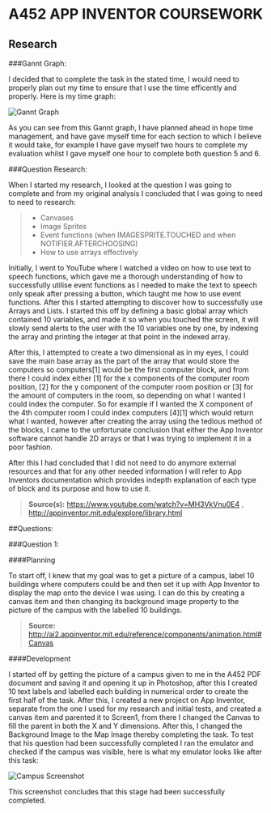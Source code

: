 
# A452 APP INVENTOR COURSEWORK

## Research

###Gannt Graph:

I decided that to complete the task in the stated time, I would need to properly plan out my time to ensure that I use the time efficently and properly. Here is my time graph:

![Gannt Graph](https://i.imgsafe.org/540569b.png)

As you can see from this Gannt graph, I have planned ahead in hope time management, and have gave myself time for each section to which I believe it would take, for example I have gave myself two hours to complete my evaluation whilst I gave myself one hour to complete both question 5 and 6.

###Question Research:

When I started my research, I looked at the question I was going to complete and from my original analysis I concluded that I was going to need to need to research:

> - Canvases
> - Image Sprites
> - Event functions (when IMAGESPRITE.TOUCHED and when NOTIFIER.AFTERCHOOSING)
> - How to use arrays effectively

Initially, I went to YouTube where I watched a video on how to use text to speech functions, which gave me a thorough understanding of how to successfully utilise event functions as I needed to make the text to speech only speak after pressing a button, which taught me how to use event functions. After this I started attempting to discover how to successfully use Arrays and Lists.  I started this off by defining a basic global array which contained 10 variables, and made it so when you touched the screen, it will slowly send alerts to the user with the 10 variables one by one, by indexing the array and printing the integer at that point in the indexed array. 

After this, I attempted to create a two dimensional as in my eyes, I could save the main base array as the part of the array that would store the computers so computers[1] would be the first computer block, and from there I could index either [1] for the x components of the computer room position, [2] for the y component of the computer room position or [3] for the amount of computers in the room, so depending on what I wanted I could index the computer. So for example if I wanted the X component of the 4th computer room I could index computers [4][1] which would return what I wanted, however after creating the array using the tedious method of the blocks, I came to the unfortunate conclusion that either the App Inventor software cannot handle 2D arrays or that I was trying to implement it in a poor fashion.

After this I had concluded that I did not need to do anymore external resources and that for any other needed information I will refer to App Inventors documentation which provides indepth explanation of each type of block and its purpose and how to use it.

> **Source(s):** https://www.youtube.com/watch?v=MH3VkVnu0E4 ,  http://appinventor.mit.edu/explore/library.html


##Questions:

###Question 1:

####Planning

To start off, I knew that my goal was to get a picture of a campus, label 10 buildings where computers could be and then set it up with App Inventor to display the map onto the device I was using. I can do this by creating a canvas item and then changing its background image property to the picture of the campus with the labelled 10 buildings.

> **Source:** http://ai2.appinventor.mit.edu/reference/components/animation.html#Canvas

####Development

I started off by getting the picture of a campus given to me in the A452 PDF document and saving it and opening it up in Photoshop, after this I created 10 text labels and labelled each building in numerical order to create the first half of the task. After this, I created a new project on App Inventor, separate from the one I used for my research and initial tests, and created a canvas item and parented it to Screen1, from there I changed the Canvas to fill the parent in both the X and Y dimensions. After this, I changed the Background Image to the Map Image thereby completing the task. To test that his question had been successfully completed I ran the emulator and checked if the campus was visible, here is what my emulator looks like after this task:

![Campus Screenshot](https://i.imgsafe.org/4413785.png)

This screenshot concludes that this stage had been successfully completed.


